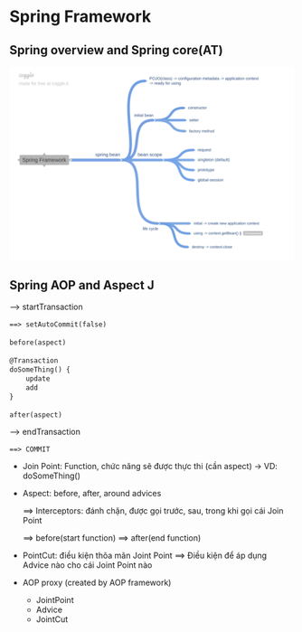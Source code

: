 <h1>Spring Framework</h1>


<h2>Spring overview and Spring core(AT)</h2>

<img src="./img_md/Spring_Framework.png" >


<h2>Spring AOP and Aspect J</h2>


<p>

--> startTransaction
    
    ==> setAutoCommit(false)

    before(aspect)

    @Transaction
    doSomeThing() {
        update
        add
    }

    after(aspect)

--> endTransaction

    ==> COMMIT
</p>


<p>

+   Join Point: Function, chức năng sẽ được thực thi (cần aspect)
    -> VD: doSomeThing()

+   Aspect: before, after, around advices

    ==> Interceptors: đánh chặn, được gọi trước, sau, trong khi gọi cái Join Point

    ==> before(start function)
    ==> after(end function)

+   PointCut: điều kiện thõa mãn Joint Point
    ==> Điều kiện để áp dụng Advice nào cho cái Joint Point nào

+   AOP proxy (created by AOP framework)
    +   JointPoint
    +   Advice
    +   JointCut
</p>